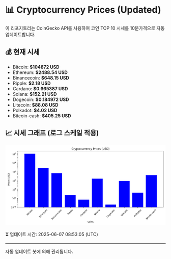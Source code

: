 
# 📊 Cryptocurrency Prices (Updated)

이 리포지토리는 CoinGecko API를 사용하여 코인 TOP 10 시세를 10분가격으로 자동 업데이트합니다.

## 💰 현재 시세
- Bitcoin: **$104872 USD**
- Ethereum: **$2488.54 USD**
- Binancecoin: **$648.15 USD**
- Ripple: **$2.18 USD**
- Cardano: **$0.665387 USD**
- Solana: **$152.21 USD**
- Dogecoin: **$0.184972 USD**
- Litecoin: **$88.08 USD**
- Polkadot: **$4.02 USD**
- Bitcoin-cash: **$405.25 USD**

## 📈 시세 그래프 (로그 스케일 적용)
![Crypto Prices](crypto_prices.png)

⏳ 업데이트 시간: 2025-06-07 08:53:05 (UTC)

---
자동 업데이트 봇에 의해 관리됩니다.
